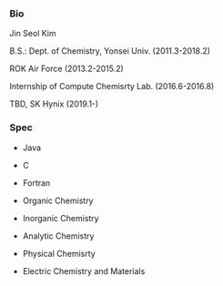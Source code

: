 ### Bio
Jin Seol Kim

B.S.: Dept. of Chemistry, Yonsei Univ. (2011.3-2018.2)

ROK Air Force (2013.2-2015.2)

Internship of Compute Chemisrty Lab. (2016.6-2016.8)

TBD, SK Hynix (2019.1-)

### Spec
- Java
- C
- Fortran

- Organic Chemistry

- Inorganic Chemistry

- Analytic Chemistry

- Physical Chemisrty

- Electric Chemistry and Materials
